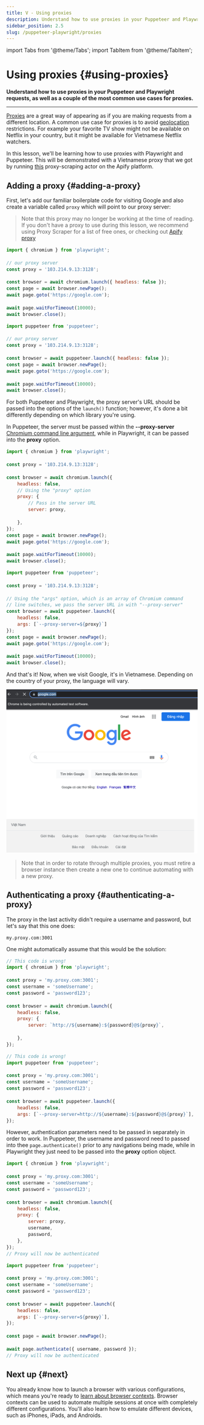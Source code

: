 ```yaml
---
title: V - Using proxies
description: Understand how to use proxies in your Puppeteer and Playwright requests, as well as a couple of the most common use cases for proxies.
sidebar_position: 2.5
slug: /puppeteer-playwright/proxies
---
```


import Tabs from '@theme/Tabs';
import TabItem from '@theme/TabItem';

# Using proxies {#using-proxies}

**Understand how to use proxies in your Puppeteer and Playwright requests, as well as a couple of the most common use cases for proxies.**

---

[Proxies](../anti_scraping/mitigation/proxies.md) are a great way of appearing as if you are making requests from a different location. A common use case for proxies is to avoid [geolocation](../anti_scraping/techniques/geolocation.md) restrictions. For example your favorite TV show might not be available on Netflix in your country, but it might be available for Vietnamese Netflix watchers.

In this lesson, we'll be learning how to use proxies with Playwright and Puppeteer. This will be demonstrated with a Vietnamese proxy that we got by running [this](https://apify.com/mstephen190/proxy-scraper) proxy-scraping actor on the Apify platform.

## Adding a proxy {#adding-a-proxy}

First, let's add our familiar boilerplate code for visiting Google and also create a variable called `proxy` which will point to our proxy server:

> Note that this proxy may no longer be working at the time of reading. If you don't have a proxy to use during this lesson, we recommend using Proxy Scraper for a list of free ones, or checking out [Apify proxy](https://apify.com/proxy)

<Tabs groupId="main">
<TabItem value="Playwright" label="Playwright">

```javascript
import { chromium } from 'playwright';

// our proxy server
const proxy = '103.214.9.13:3128';

const browser = await chromium.launch({ headless: false });
const page = await browser.newPage();
await page.goto('https://google.com');

await page.waitForTimeout(10000);
await browser.close();

```
</TabItem>
<TabItem value="Puppeteer" label="Puppeteer">

```javascript
import puppeteer from 'puppeteer';

// our proxy server
const proxy = '103.214.9.13:3128';

const browser = await puppeteer.launch({ headless: false });
const page = await browser.newPage();
await page.goto('https://google.com');

await page.waitForTimeout(10000);
await browser.close();

```
</TabItem>
</Tabs>

For both Puppeteer and Playwright, the proxy server's URL should be passed into the options of the `launch()` function; however, it's done a bit differently depending on which library you're using.

In Puppeteer, the server must be passed within the **--proxy-server** [Chromium command line argument](https://peter.sh/experiments/chromium-command-line-switches/), while in Playwright, it can be passed into the **proxy** option.

<Tabs groupId="main">
<TabItem value="Playwright" label="Playwright">

```javascript
import { chromium } from 'playwright';

const proxy = '103.214.9.13:3128';

const browser = await chromium.launch({
    headless: false,
    // Using the "proxy" option
    proxy: {
        // Pass in the server URL
        server: proxy,
        
    },
});
const page = await browser.newPage();
await page.goto('https://google.com');

await page.waitForTimeout(10000);
await browser.close();

```
</TabItem>
<TabItem value="Puppeteer" label="Puppeteer">

```javascript
import puppeteer from 'puppeteer';

const proxy = '103.214.9.13:3128';

// Using the "args" option, which is an array of Chromium command
// line switches, we pass the server URL in with "--proxy-server"
const browser = await puppeteer.launch({
    headless: false,
    args: [`--proxy-server=${proxy}`]
});
const page = await browser.newPage();
await page.goto('https://google.com');

await page.waitForTimeout(10000);
await browser.close();

```
</TabItem>
</Tabs>

And that's it! Now, when we visit Google, it's in Vietnamese. Depending on the country of your proxy, the language will vary.

![Vietnamese Google](./images/vietnamese-google.png)

> Note that in order to rotate through multiple proxies, you must retire a browser instance then create a new one to continue automating with a new proxy.

## Authenticating a proxy {#authenticating-a-proxy}

The proxy in the last activity didn't require a username and password, but let's say that this one does:

```text
my.proxy.com:3001
```

One might automatically assume that this would be the solution:

<Tabs groupId="main">
<TabItem value="Playwright" label="Playwright">

```javascript
// This code is wrong!
import { chromium } from 'playwright';

const proxy = 'my.proxy.com:3001';
const username = 'someUsername';
const password = 'password123';

const browser = await chromium.launch({
    headless: false,
    proxy: {
        server: `http://${username}:${password}@${proxy}`,
        
    },
});

```
</TabItem>
<TabItem value="Puppeteer" label="Puppeteer">

```javascript
// This code is wrong!
import puppeteer from 'puppeteer';

const proxy = 'my.proxy.com:3001';
const username = 'someUsername';
const password = 'password123';

const browser = await puppeteer.launch({
    headless: false,
    args: [`--proxy-server=http://${username}:${password}@${proxy}`],
});

```
</TabItem>
</Tabs>

However, authentication parameters need to be passed in separately in order to work. In Puppeteer, the username and password need to passed into thee `page.authenticate()` prior to any navigations being made, while in Playwright they just need to be passed into the **proxy** option object.

<Tabs groupId="main">
<TabItem value="Playwright" label="Playwright">

```javascript
import { chromium } from 'playwright';

const proxy = 'my.proxy.com:3001';
const username = 'someUsername';
const password = 'password123';

const browser = await chromium.launch({
    headless: false,
    proxy: {
        server: proxy,
        username,
        password,
    },
});
// Proxy will now be authenticated

```
</TabItem>
<TabItem value="Puppeteer" label="Puppeteer">

```javascript
import puppeteer from 'puppeteer';

const proxy = 'my.proxy.com:3001';
const username = 'someUsername';
const password = 'password123';

const browser = await puppeteer.launch({
    headless: false,
    args: [`--proxy-server=${proxy}`],
});

const page = await browser.newPage();

await page.authenticate({ username, password });
// Proxy will now be authenticated

```
</TabItem>
</Tabs>

## Next up {#next}

You already know how to launch a browser with various configurations, which means you're ready to [learn about browser contexts](./browser_contexts.md). Browser contexts can be used to automate multiple sessions at once with completely different configurations. You'll also learn how to emulate different devices, such as iPhones, iPads, and Androids.
